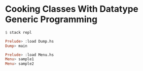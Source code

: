Cooking Classes With Datatype Generic Programming
================================================

```haskell
$ stack repl

Prelude> :load Dump.hs
Dump> main

Prelude> :load Menu.hs
Menu> sample1
Menu> sample2
```
